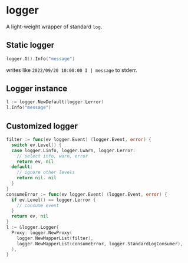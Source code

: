 # logger

A light-weight wrapper of standard `log`.

## Static logger

``` go
logger.G().Info("message")
```

writes like `2022/09/20 10:00:00 I | message` to stderr.

## Logger instance

``` go
l := logger.NewDefault(logger.Lerror)
l.Info("message")
```
## Customized logger

``` go
filter := func(ev logger.Event) (logger.Event, error) {
  switch ev.Level() {
  case logger.Linfo, logger.Lwarn, logger.Lerror:
    // select info, warn, error
    return ev, nil
  default:
    // ignore other levels
    return nil. nil
  }
}
consumeError := func(ev logger.Event) (logger.Event, error) {
  if ev.Level() == logger.Lerror {
    // consume event
  }
  return ev, nil
}
l := &logger.Logger{
  Proxy: logger.NewProxy(
    logger.NewMapperList(filter),
    logger.NewMapperList(consumeError, logger.StandardLogConsumer),
  ),
}
```

